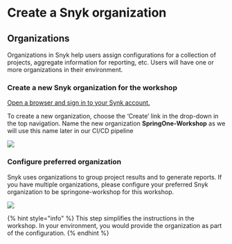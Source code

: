# Create a Snyk organization

## Organizations

Organizations in Snyk help users assign configurations for a collection of projects, aggregate information for reporting, etc. Users will have one or more organizations in their environment.

### Create a new Snyk organization for the workshop

[Open a browser and sign in to your Synk account.](https://app.snyk.io)

To create a new organization, choose the ‘Create’ link in the drop-down in the top navigation. Name the new organization **SpringOne-Workshop** as we will use this name later in our CI/CD pipeline

![](https://github.com/snyk/user-docs/tree/695c746d1b207ffdf923b84e4590d31b29e2cc73/docs/.gitbook/assets/add_org_snyk_ui.png)

### Configure preferred organization

Snyk uses organizations to group project results and to generate reports. If you have multiple organizations, please configure your preferred Snyk organization to be springone-workshop for this workshop.

![](https://github.com/snyk/user-docs/tree/695c746d1b207ffdf923b84e4590d31b29e2cc73/docs/.gitbook/assets/preferred_org.png)

{% hint style="info" %}
This step simplifies the instructions in the workshop. In your environment, you would provide the organization as part of the configuration.
{% endhint %}

